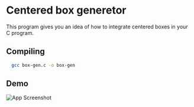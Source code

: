 
# Centered box generetor

This program gives you an idea of how to integrate centered boxes in your C program.
## Compiling

```bash
  gcc box-gen.c -o box-gen
```
    
## Demo
![App Screenshot](https://i.postimg.cc/MHt399b6/gith.png)